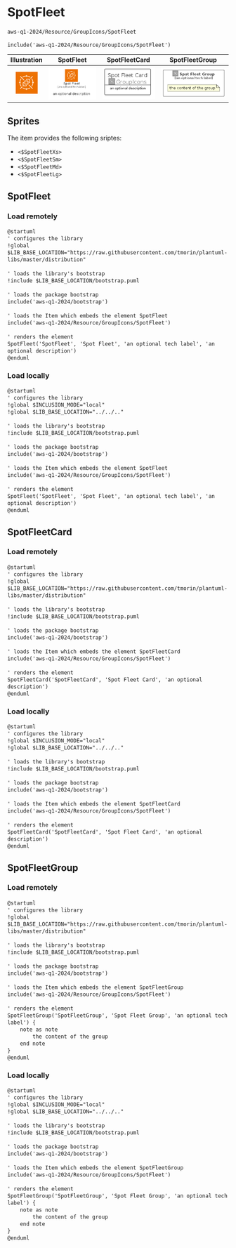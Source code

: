 # SpotFleet


```text
aws-q1-2024/Resource/GroupIcons/SpotFleet
```

```text
include('aws-q1-2024/Resource/GroupIcons/SpotFleet')
```



| Illustration | SpotFleet | SpotFleetCard | SpotFleetGroup |
| :---: | :---: | :---: | :---: |
| ![illustration for Illustration](../../../aws-q1-2024/Resource/GroupIcons/SpotFleet.png) | ![illustration for SpotFleet](../../../aws-q1-2024/Resource/GroupIcons/SpotFleet.Local.png) | ![illustration for SpotFleetCard](../../../aws-q1-2024/Resource/GroupIcons/SpotFleetCard.Local.png) | ![illustration for SpotFleetGroup](../../../aws-q1-2024/Resource/GroupIcons/SpotFleetGroup.Local.png) |



## Sprites
The item provides the following sriptes:

- `<$SpotFleetXs>`
- `<$SpotFleetSm>`
- `<$SpotFleetMd>`
- `<$SpotFleetLg>`





## SpotFleet

### Load remotely
```plantuml
@startuml
' configures the library
!global $LIB_BASE_LOCATION="https://raw.githubusercontent.com/tmorin/plantuml-libs/master/distribution"

' loads the library's bootstrap
!include $LIB_BASE_LOCATION/bootstrap.puml

' loads the package bootstrap
include('aws-q1-2024/bootstrap')

' loads the Item which embeds the element SpotFleet
include('aws-q1-2024/Resource/GroupIcons/SpotFleet')

' renders the element
SpotFleet('SpotFleet', 'Spot Fleet', 'an optional tech label', 'an optional description')
@enduml
```

### Load locally
```plantuml
@startuml
' configures the library
!global $INCLUSION_MODE="local"
!global $LIB_BASE_LOCATION="../../.."

' loads the library's bootstrap
!include $LIB_BASE_LOCATION/bootstrap.puml

' loads the package bootstrap
include('aws-q1-2024/bootstrap')

' loads the Item which embeds the element SpotFleet
include('aws-q1-2024/Resource/GroupIcons/SpotFleet')

' renders the element
SpotFleet('SpotFleet', 'Spot Fleet', 'an optional tech label', 'an optional description')
@enduml
```

## SpotFleetCard

### Load remotely
```plantuml
@startuml
' configures the library
!global $LIB_BASE_LOCATION="https://raw.githubusercontent.com/tmorin/plantuml-libs/master/distribution"

' loads the library's bootstrap
!include $LIB_BASE_LOCATION/bootstrap.puml

' loads the package bootstrap
include('aws-q1-2024/bootstrap')

' loads the Item which embeds the element SpotFleetCard
include('aws-q1-2024/Resource/GroupIcons/SpotFleet')

' renders the element
SpotFleetCard('SpotFleetCard', 'Spot Fleet Card', 'an optional description')
@enduml
```

### Load locally
```plantuml
@startuml
' configures the library
!global $INCLUSION_MODE="local"
!global $LIB_BASE_LOCATION="../../.."

' loads the library's bootstrap
!include $LIB_BASE_LOCATION/bootstrap.puml

' loads the package bootstrap
include('aws-q1-2024/bootstrap')

' loads the Item which embeds the element SpotFleetCard
include('aws-q1-2024/Resource/GroupIcons/SpotFleet')

' renders the element
SpotFleetCard('SpotFleetCard', 'Spot Fleet Card', 'an optional description')
@enduml
```

## SpotFleetGroup

### Load remotely
```plantuml
@startuml
' configures the library
!global $LIB_BASE_LOCATION="https://raw.githubusercontent.com/tmorin/plantuml-libs/master/distribution"

' loads the library's bootstrap
!include $LIB_BASE_LOCATION/bootstrap.puml

' loads the package bootstrap
include('aws-q1-2024/bootstrap')

' loads the Item which embeds the element SpotFleetGroup
include('aws-q1-2024/Resource/GroupIcons/SpotFleet')

' renders the element
SpotFleetGroup('SpotFleetGroup', 'Spot Fleet Group', 'an optional tech label') {
    note as note
        the content of the group
    end note
}
@enduml
```

### Load locally
```plantuml
@startuml
' configures the library
!global $INCLUSION_MODE="local"
!global $LIB_BASE_LOCATION="../../.."

' loads the library's bootstrap
!include $LIB_BASE_LOCATION/bootstrap.puml

' loads the package bootstrap
include('aws-q1-2024/bootstrap')

' loads the Item which embeds the element SpotFleetGroup
include('aws-q1-2024/Resource/GroupIcons/SpotFleet')

' renders the element
SpotFleetGroup('SpotFleetGroup', 'Spot Fleet Group', 'an optional tech label') {
    note as note
        the content of the group
    end note
}
@enduml
```

